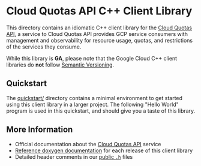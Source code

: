 # Cloud Quotas API C++ Client Library

This directory contains an idiomatic C++ client library for the
[Cloud Quotas API][cloud-service-docs], a service to Cloud Quotas API provides
GCP service consumers with management and observability for resource usage,
quotas, and restrictions of the services they consume.

While this library is **GA**, please note that the Google Cloud C++ client
libraries do **not** follow [Semantic Versioning](https://semver.org/).

## Quickstart

The [quickstart/](quickstart/README.md) directory contains a minimal environment
to get started using this client library in a larger project. The following
"Hello World" program is used in this quickstart, and should give you a taste of
this library.

<!-- inject-quickstart-start -->

<!-- inject-quickstart-end -->

## More Information

- Official documentation about the [Cloud Quotas API][cloud-service-docs]
  service
- [Reference doxygen documentation][doxygen-link] for each release of this
  client library
- Detailed header comments in our [public `.h`][source-link] files

[cloud-service-docs]: https://cloud.google.com/cloudquotas
[doxygen-link]: https://cloud.google.com/cpp/docs/reference/cloudquotas/latest/
[source-link]: https://github.com/googleapis/google-cloud-cpp/tree/main/google/cloud/cloudquotas
